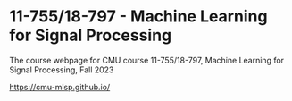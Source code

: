 # 11-755/18-797 - Machine Learning for Signal Processing

The course webpage for CMU course 11-755/18-797, Machine Learning for Signal Processing, Fall 2023

https://cmu-mlsp.github.io/
